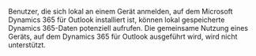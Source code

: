 Benutzer, die sich lokal an einem Gerät anmelden, auf dem Microsoft Dynamics 365 für Outlook installiert ist, können lokal gespeicherte Dynamics 365-Daten potenziell aufrufen. Die gemeinsame Nutzung eines Geräts, auf dem Dynamics 365 für Outlook ausgeführt wird, wird nicht unterstützt.